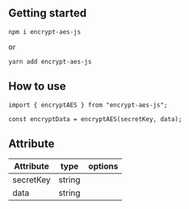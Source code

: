 ## Getting started

```
npm i encrypt-aes-js
```

or

```
yarn add encrypt-aes-js
```

## How to use

```
import { encryptAES } from "encrypt-aes-js";

const encryptData = encryptAES(secretKey, data);

```

## Attribute

| Attribute | type   | options |
| --------- | ------ | ------- |
| secretKey | string |         |
| data      | string |         |
